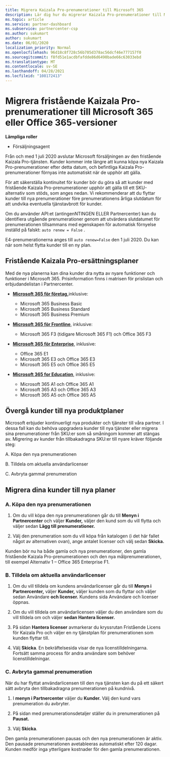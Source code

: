 ```yaml
---
title: Migrera Kaizala Pro-prenumerationer till Microsoft 365
description: Lär dig hur du migrerar Kaizala Pro-prenumerationer till Microsoft 365- eller Office 365-versioner. Läs den här artikeln för mer information om hur du övergår till dina kunder.
ms.topic: article
ms.service: partner-dashboard
ms.subservice: partnercenter-csp
ms.author: sukumart
author: sukumart
ms.date: 06/01/2020
localization_priority: Normal
ms.openlocfilehash: 96d18c8f728c56b705d378ac56dcf46e777157f0
ms.sourcegitcommit: f8fd51e1acdbfafdde86d6490bade66c63033ebd
ms.translationtype: MT
ms.contentlocale: sv-SE
ms.lasthandoff: 04/28/2021
ms.locfileid: "108172413"
---
```

# <a name="migrate-kaizala-pro-standalone-subscriptions-to-microsoft-365-or-office-365-versions"></a>Migrera fristående Kaizala Pro-prenumerationer till Microsoft 365 eller Office 365-versioner

**Lämpliga roller**

- Försäljningsagent

Från och med 1 juli 2020 avslutar Microsoft försäljningen av den fristående Kaizala Pro-tjänsten. Kunder kommer inte längre att kunna köpa nya Kaizala Pro-prenumerationer efter detta datum, och befintliga Kaizala Pro-prenumerationer förnyas inte automatiskt när de upphör att gälla.

För att säkerställa kontinuitet för kunder bör du göra så att kunder med fristående Kaizala Pro-prenumerationer upphör att gälla till ett SKU-alternativ som stöds, som anges nedan. Vi rekommenderar att du flyttar kunder till nya prenumerationer före prenumerationens årliga slutdatum för att undvika eventuella tjänstavbrott för kunder.

Om du använder API:et (antingenNTINGEN ELLER Partnercenter) kan du identifiera utgående prenumerationer genom att utvärdera slutdatumet för prenumerationen tillsammans med egenskapen för automatisk förnyelse inställd på falskt: `auto renew = False` .

E4-prenumerationerna anges till `auto renew=False` den 1 juli 2020. Du kan när som helst flytta kunder till en ny plan.

## <a name="kaizala-pro-standalone-replacement-plans"></a>Fristående Kaizala Pro-ersättningsplaner

Med de nya planerna kan dina kunder dra nytta av nyare funktioner och funktioner i Microsoft 365. Prisinformation finns i matrisen för prislistan och erbjudandelistan i Partnercenter.

- [**Microsoft 365 för företag,**](https://www.microsoft.com/microsoft-365/compare-all-microsoft-365-products?&activetab=tab:primaryr2)inklusive:  
   - Microsoft 365 Business Basic
   - Microsoft 365 Business Standard
   - Microsoft 365 Business Premium
    
- [**Microsoft 365 för Frontline**](https://www.microsoft.com/microsoft-365/microsoft-365-enterprise-f3?activetab=pivot:overviewtab), inklusive:
   - Microsoft 365 F3 (tidigare Microsoft 365 F1) och Office 365 F3
    
- [**Microsoft 365 för Enterprise**](https://www.microsoft.com/microsoft-365/compare-microsoft-365-enterprise-plans), inklusive: 
   - Office 365 E1
   - Microsoft 365 E3 och Office 365 E3
   - Microsoft 365 E5 och Office 365 E5

- [**Microsoft 365 for Education**](https://www.microsoft.com/education/buy-license/microsoft365), inklusive: 
    - Microsoft 365 A1 och Office 365 A1
    - Microsoft 365 A3 och Office 365 A3
    - Microsoft 365 A5 och Office 365 A5

## <a name="transition-customers-to-new-product-plans"></a>Övergå kunder till nya produktplaner

Microsoft erbjuder kontinuerligt nya produkter och tjänster till våra partner. I dessa fall kan du behöva uppgradera kunder till nya tjänster eller migrera sina prenumerationer från SKU:er som så småningom kommer att stängas av. Migrering av kunder från tillbakadragna SKU:er till nyare kräver följande steg:

A. Köpa den nya prenumerationen

B. Tilldela om aktuella användarlicenser

C. Avbryta gammal prenumeration


## <a name="migrate-your-customers-to-new-plans"></a>Migrera dina kunder till nya planer

### <a name="a-purchase-the-new-subscription"></a>A. Köpa den nya prenumerationen

1. Om du vill köpa den nya prenumerationen går du till **Menyn i Partnercenter** och väljer **Kunder,** väljer den kund som du vill flytta och väljer sedan **Lägg till prenumerationer.**

2. Välj den prenumeration som du vill köpa från katalogen (i det här fallet något av alternativen ovan), ange antalet licenser och välj sedan **Skicka.**

Kunden bör nu ha både gamla och nya prenumerationer, den gamla fristående Kaizala Pro-prenumerationen och den nya målprenumerationen, till exempel Alternativ 1 – Office 365 Enterprise F1.

### <a name="b-reassign-current-user-licenses"></a>B. Tilldela om aktuella användarlicenser

1. Om du vill tilldela om kundens användarlicenser går du till **Menyn i Partnercenter,** väljer **Kunder,** väljer kunden som du flyttar och väljer sedan Användare **och licenser.** Kundens sida Användare och licenser öppnas.

2. Om du vill tilldela om användarlicensen väljer du den användare som du vill tilldela om och väljer **sedan Hantera licenser.**

3. På sidan **Hantera licenser** avmarkerar du kryssrutan Fristående Licens för Kaizala Pro och väljer en ny tjänstplan för prenumerationen som kunden flyttar till.

4.  Välj **Skicka**. En bekräftelsesida visar de nya licenstilldelningarna. Fortsätt samma process för andra användare som behöver licenstilldelningar.

### <a name="c-cancel-old-subscription"></a>C. Avbryta gammal prenumeration

När du har flyttat användarlicensen till den nya tjänsten kan du på ett säkert sätt avbryta den tillbakadragna prenumerationen på kundnivå.

1.  I **menyn i Partnercenter** väljer du **Kunder.** Välj den kund vars prenumeration du avbryter.

2.  På sidan med prenumerationsdetaljer ställer du in prenumerationen på **Pausat.**

3.  Välj **Skicka**.

Den gamla prenumerationen pausas och den nya prenumerationen är aktiv. Den pausade prenumerationen avetableeras automatiskt efter 120 dagar. Kunden medför inga ytterligare kostnader för den gamla prenumerationen.
